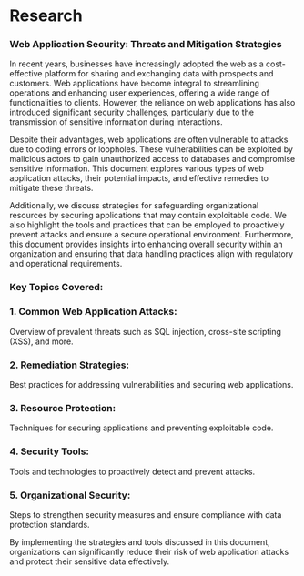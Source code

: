 # Research
### Web Application Security: Threats and Mitigation Strategies
In recent years, businesses have increasingly adopted the web as a cost-effective platform for sharing and exchanging data with prospects and customers. Web applications have become integral to streamlining operations and enhancing user experiences, offering a wide range of functionalities to clients. However, the reliance on web applications has also introduced significant security challenges, particularly due to the transmission of sensitive information during interactions.

Despite their advantages, web applications are often vulnerable to attacks due to coding errors or loopholes. These vulnerabilities can be exploited by malicious actors to gain unauthorized access to databases and compromise sensitive information. This document explores various types of web application attacks, their potential impacts, and effective remedies to mitigate these threats.

Additionally, we discuss strategies for safeguarding organizational resources by securing applications that may contain exploitable code. We also highlight the tools and practices that can be employed to proactively prevent attacks and ensure a secure operational environment. Furthermore, this document provides insights into enhancing overall security within an organization and ensuring that data handling practices align with regulatory and operational requirements.

### Key Topics Covered:

### 1. Common Web Application Attacks:
 Overview of prevalent threats such as SQL injection, cross-site scripting (XSS), and more.

### 2. Remediation Strategies:
Best practices for addressing vulnerabilities and securing web applications.

### 3. Resource Protection: 
Techniques for securing applications and preventing exploitable code.

### 4. Security Tools: 
Tools and technologies to proactively detect and prevent attacks.

### 5. Organizational Security: 
Steps to strengthen security measures and ensure compliance with data protection standards.

By implementing the strategies and tools discussed in this document, organizations can significantly reduce their risk of web application attacks and protect their sensitive data effectively.
